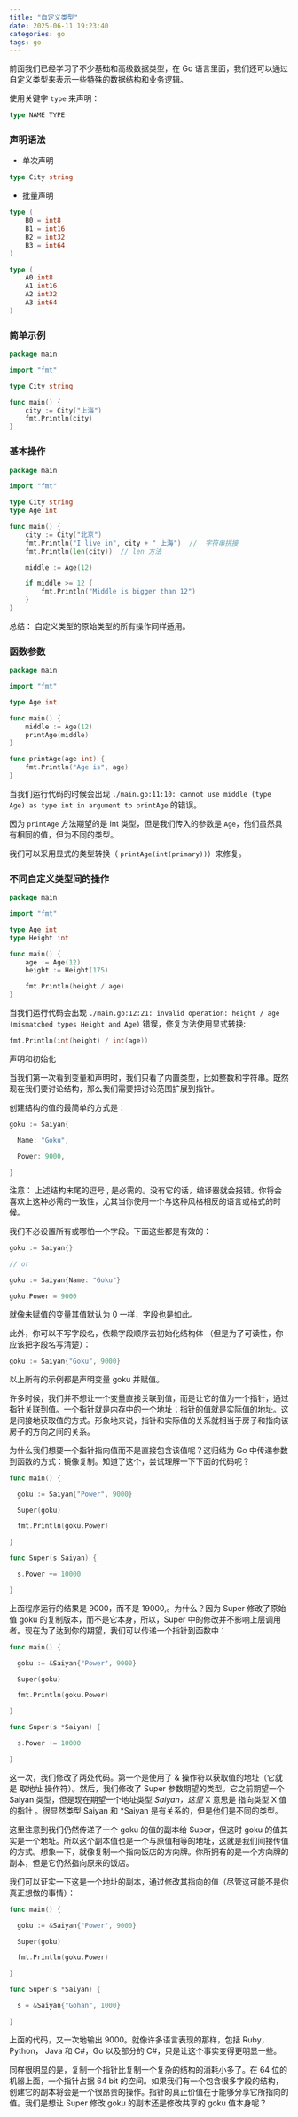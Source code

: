 ```yaml
---
title: "自定义类型"
date: 2025-06-11 19:23:40
categories: go
tags: go
---
```


前面我们已经学习了不少基础和高级数据类型，在 Go 语言里面，我们还可以通过自定义类型来表示一些特殊的数据结构和业务逻辑。

使用关键字 `type` 来声明：

``` go
type NAME TYPE
```

### **声明语法**

- 单次声明

``` go
type City string
```

- 批量声明

``` go
type (
    B0 = int8
    B1 = int16
    B2 = int32
    B3 = int64
)

type (
    A0 int8
    A1 int16
    A2 int32
    A3 int64
)
```

### **简单示例**

``` go
package main

import "fmt"

type City string

func main() {
    city := City("上海")
    fmt.Println(city)
}
```

### **基本操作**

``` go
package main

import "fmt"

type City string
type Age int

func main() {
    city := City("北京")
    fmt.Println("I live in", city + " 上海")  //  字符串拼接
    fmt.Println(len(city))  // len 方法

    middle := Age(12)

    if middle >= 12 {
        fmt.Println("Middle is bigger than 12")
    }
}
```

总结： 自定义类型的原始类型的所有操作同样适用。

### **函数参数**

``` go
package main

import "fmt"

type Age int

func main() {
    middle := Age(12)
    printAge(middle)
}

func printAge(age int) {
    fmt.Println("Age is", age)
}
```

当我们运行代码的时候会出现 `./main.go:11:10: cannot use middle (type Age) as type int in argument to printAge` 的错误。

因为 `printAge` 方法期望的是 int 类型，但是我们传入的参数是 `Age`，他们虽然具有相同的值，但为不同的类型。

我们可以采用显式的类型转换（ `printAge(int(primary))`）来修复。

### **不同自定义类型间的操作**

``` go
package main

import "fmt"

type Age int
type Height int

func main() {
    age := Age(12)
    height := Height(175)

    fmt.Println(height / age)
}
```

当我们运行代码会出现 `./main.go:12:21: invalid operation: height / age (mismatched types Height and Age)` 错误，修复方法使用显式转换:

``` go
fmt.Println(int(height) / int(age))
```

声明和初始化

当我们第一次看到变量和声明时，我们只看了内置类型，比如整数和字符串。既然现在我们要讨论结构，那么我们需要把讨论范围扩展到指针。

创建结构的值的最简单的方式是：

``` go
goku := Saiyan{

  Name: "Goku",

  Power: 9000,

}
```

注意： 上述结构末尾的逗号 , 是必需的。没有它的话，编译器就会报错。你将会喜欢上这种必需的一致性，尤其当你使用一个与这种风格相反的语言或格式的时候。

我们不必设置所有或哪怕一个字段。下面这些都是有效的：

``` go
goku := Saiyan{}

// or

goku := Saiyan{Name: "Goku"}

goku.Power = 9000
```

就像未赋值的变量其值默认为 0 一样，字段也是如此。

此外，你可以不写字段名，依赖字段顺序去初始化结构体 （但是为了可读性，你应该把字段名写清楚）：

``` go
goku := Saiyan{"Goku", 9000}
```

以上所有的示例都是声明变量 goku 并赋值。

许多时候，我们并不想让一个变量直接关联到值，而是让它的值为一个指针，通过指针关联到值。一个指针就是内存中的一个地址；指针的值就是实际值的地址。这是间接地获取值的方式。形象地来说，指针和实际值的关系就相当于房子和指向该房子的方向之间的关系。

为什么我们想要一个指针指向值而不是直接包含该值呢？这归结为 Go 中传递参数到函数的方式：镜像复制。知道了这个，尝试理解一下下面的代码呢？

``` go
func main() {

  goku := Saiyan{"Power", 9000}

  Super(goku)

  fmt.Println(goku.Power)

}

func Super(s Saiyan) {

  s.Power += 10000

}
```

上面程序运行的结果是 9000，而不是 19000,。为什么？因为 Super 修改了原始值 goku 的复制版本，而不是它本身，所以，Super 中的修改并不影响上层调用者。现在为了达到你的期望，我们可以传递一个指针到函数中：

``` go
func main() {

  goku := &Saiyan{"Power", 9000}

  Super(goku)

  fmt.Println(goku.Power)

}

func Super(s *Saiyan) {

  s.Power += 10000

}
```

这一次，我们修改了两处代码。第一个是使用了 & 操作符以获取值的地址（它就是 取地址 操作符）。然后，我们修改了 Super 参数期望的类型。它之前期望一个 Saiyan 类型，但是现在期望一个地址类型 *Saiyan，这里* X 意思是 指向类型 X 值的指针 。很显然类型 Saiyan 和 \*Saiyan 是有关系的，但是他们是不同的类型。

这里注意到我们仍然传递了一个 goku 的值的副本给 Super，但这时 goku 的值其实是一个地址。所以这个副本值也是一个与原值相等的地址，这就是我们间接传值的方式。想象一下，就像复制一个指向饭店的方向牌。你所拥有的是一个方向牌的副本，但是它仍然指向原来的饭店。

我们可以证实一下这是一个地址的副本，通过修改其指向的值（尽管这可能不是你真正想做的事情）：

``` go
func main() {

  goku := &Saiyan{"Power", 9000}

  Super(goku)

  fmt.Println(goku.Power)

}

func Super(s *Saiyan) {

  s = &Saiyan{"Gohan", 1000}

}
```

上面的代码，又一次地输出 9000。就像许多语言表现的那样，包括 Ruby，Python， Java 和 C#，Go 以及部分的 C#，只是让这个事实变得更明显一些。

同样很明显的是，复制一个指针比复制一个复杂的结构的消耗小多了。在 64 位的机器上面，一个指针占据 64 bit 的空间。如果我们有一个包含很多字段的结构，创建它的副本将会是一个很昂贵的操作。指针的真正价值在于能够分享它所指向的值。我们是想让 Super 修改 goku 的副本还是修改共享的 goku 值本身呢？
